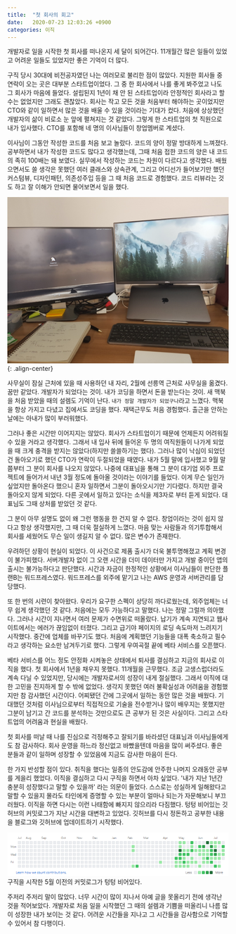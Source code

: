 ```yaml
---
title:  "첫 회사의 회고"
date:   2020-07-23 12:03:26 +0900
categories: 이직
---
```

개발자로 일을 시작한 첫 회사를 떠나온지 세 달이 되어간다. 11개월간 많은 일들이 있었고 어려운 일들도 있었지만 좋은 기억이 더 많다.

구직 당시 30대에 비전공자였던 나는 여러모로 불리한 점이 많았다. 지원한 회사들 중 연락이 오는 곳은 대부분 스타트업이었다. 그 중 한 회사에서 나를 좋게 봐주었고 나도 그 회사가 마음에 들었다. 설립된지 1년이 채 안 된 스타트업이라 안정적인 회사라고 할 수는 없었지만 그래도 괜찮았다. 회사는 작고 모든 것을 처음부터 해야하는 곳이었지만 CTO와 같이 일하면서 많은 것을 배울 수 있을 것이라는 기대가 컸다. 처음에 상상했던 개발자의 삶이 비로소 눈 앞에 펼쳐지는 것 같았다. 그렇게 한 스타트업의 첫 직원으로 내가 입사했다. CTO를 포함해 네 명의 이사님들이 창업멤버로 계셨다.

이사님이 그동안 작성한 코드를 처음 보고 놀랐다. 코드의 양이 정말 방대하게 느껴졌다. 공부하면서 내가 작성한 코드도 많다고 생각했는데, 그때 처음 접한 코드의 양은 내 코드의 족히 100배는 돼 보였다. 실무에서 작성하는 코드는 차원이 다르다고 생각했다. 배웠으면서도 쓸 생각은 못했던 여러 클래스와 상속관계, 그리고 어디선가 들어보기만 했던 커스텀뷰, 디자인패턴, 의존성주입 등을 그 때 처음 코드로 경험했다. 코드 리뷰라는 것도 하고 잘 이해가 안되면 물어보면서 일을 했다.


![first-desk](/assets/images/first-desk.png){: .align-center}


사무실이 잠실 근처에 있을 때 사용하던 내 자리, 2월에 선릉역 근처로 사무실을 옮겼다.
꿈만 같았다. 개발자가 되었다는 것이. 내가 코딩을 하면서 돈을 받는다는 것이. 새 맥북을 처음 받았을 때의 설렘도 기억이 난다. `내가 정말 개발자가 되었구나`라고 느꼈다. 맥북을 항상 가지고 다녔고 집에서도 코딩을 했다. 재택근무도 처음 경험했다. 출근을 안하는 날에는 아내가 많이 부러워했다.

그러나 좋은 시간만 이어지지는 않았다. 회사가 스타트업이기 때문에 언제든지 어려워질 수 있을 거라고 생각했다. 그래서 내 입사 뒤에 들어온 두 명의 여직원들이 나가게 되었을 때 크게 충격을 받지는 않았다(하지만 쓸쓸하기는 했다). 그러나 많이 낙심이 되었던 건 돌아오기로 했던 CTO가 연락이 두절되었을 때였다. 내가 5월 말에 입사했고 9월 말 쯤부터 그 분이 회사를 나오지 않았다. 나중에 대표님을 통해 그 분이 대기업 외주 프로젝트에 들어가서 내년 3월 정도에 돌아올 것이라는 이야기를 들었다. 이게 무슨 일인가 싶었지만 돌아온다 했으니 혼자 일하면서 그분이 돌아오시기만 기다렸다. 하지만 결국 돌아오지 않게 되었다. 다른 곳에서 일하고 있다는 소식을 제3자로 부터 듣게 되었다. 대표님도 그때 상처를 받았던 것 같다.

그 분이 아무 설명도 없이 왜 그런 행동을 한 건지 알 수 없다. 창업이라는 것이 쉽지 않다고 항상 생각했지만, 그 때 더욱 절실하게 느꼈다. 마음 맞는 사람들과 의기투합해서 회사를 세웠어도 무슨 일이 생길지 알 수 없다. 많은 변수가 존재한다.

우려하던 상황이 현실이 되었다. 이 사건으로 제품 출시가 더욱 불투명해졌고 계획 변경이 불가피했다. 서버개발자 없이 그 오랜 시간을 더미 데이터만 가지고 개발 중이던 앱의 출시는 불가능하다고 판단했다. 시간과 자금이 한정적인 상황에서 이사님들이 판단한 플랜B는 워드프레스였다. 워드프레스를 외주에 맡기고 나는 AWS 운영과 서버관리를 담당했다.

또 한 번의 시련이 찾아왔다. 우리가 요구한 스펙이 상당히 까다로웠는데, 외주업체는 너무 쉽게 생각했던 것 같다. 처음에는 모두 가능하다고 말했다. 나는 정말 그럴까 의아했다. 그러나 시간이 지나면서 여러 문제가 수면위로 떠올랐다. 납기가 계속 지연되고 웹사이트에서는 에러가 끊임없이 터졌다. 그리고 급기야 페이지의 로딩 속도마저 느려지기 시작했다. 중간에 업체를 바꾸기도 했다. 처음에 계획했던 기능들을 대폭 축소하고 필수라고 생각하는 요소만 남겨두기로 했다. 그렇게 우여곡절 끝에 베타 서비스를 오픈했다.

베타 서비스를 어느 정도 안정화 시켜놓은 상태에서 퇴사를 결심하고 지금의 회사로 이직을 했다. 첫 회사에서 1년을 채우지 못했다. 11개월을 근무했다. 조금 고생스럽더라도 계속 다닐 수 있었지만, 당시에는 개발자로서의 성장이 내게 절실했다. 그래서 이직에 대한 고민을 진지하게 할 수 밖에 없었다. 생각지 못했던 여러 불확실성과 어려움을 경험했지만 참 감사했던 시간이다. 어찌됐던 간에 그곳에서 일하는 동안 많은 것을 배웠다. 기대했던 것처럼 이사님으로부터 직접적으로 기술을 전수받거나 많이 배우지는 못했지만 그분이 남기고 간 코드를 분석하는 것만으로도 큰 공부가 된 것은 사실이다. 그리고 스타트업의 어려움과 현실을 배웠다.

첫 회사를 떠날 때 나를 진심으로 걱정해주고 잘되기를 바라셨던 대표님과 이사님들에게도 참 감사하다. 회사 운영을 하느라 정신없고 바빴을텐데 마음을 많이 써주셨다. 좋은 분들과 같이 일하며 성장할 수 있었음에 지금도 감사한 마음이 든다.

한 가지 반성할 점이 있다. 취직을 했다는 일종의 안도감에 안주한 나머지 오래동안 공부를 게을리 했었다. 이직을 결심하고 다시 구직을 하면서 아차 싶었다. '내가 지난 1년간 충분히 성장했다고 말할 수 있을까' 라는 의문이 들었다. 스스로는 성실하게 일해왔다고 말할 수 있을지 몰라도 타인에게 증명할 수 있는 부분이 얼마나 되는가 자문해보니 부끄러웠다. 이직을 하면 다시는 이런 나태함에 빠지지 않으리라 다짐했다. 텅텅 비어있는 깃허브의 커밋로그가 지난 시간을 대변하고 있었다. 깃허브를 다시 정돈하고 공부한 내용을 블로그와 깃허브에 업데이트하기 시작했다.


![commit-log](/assets/images/old-commit-log.png)
구직을 시작한 5월 이전의 커밋로그가 텅텅 비어있다.

주저리 주저리 말이 많았다. 너무 시간이 많이 지나서 아예 글을 못올리기 전에 생각난 것을 적어보았다. 개발자로 처음 일을 시작했던 그 때의 설렘과 기쁨을 떠올리니 나름 많이 성장한 내가 보이는 것 같다. 어려운 시간들을 지나고 그 시간들을 감사함으로 기억할 수 있어서 참 다행이다.